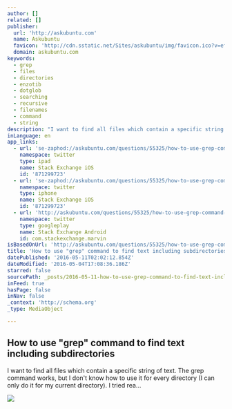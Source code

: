 ```yaml
---
author: []
related: []
publisher:
  url: 'http://askubuntu.com'
  name: Askubuntu
  favicon: 'http://cdn.sstatic.net/Sites/askubuntu/img/favicon.ico?v=eff8fd315b9e'
  domain: askubuntu.com
keywords:
  - grep
  - files
  - directories
  - enzotib
  - dotglob
  - searching
  - recursive
  - filenames
  - command
  - string
description: "I want to find all files which contain a specific string of text. The grep command works, but I don't know how to use it for every directory (I can only do it for my current directory). I tried rea..."
inLanguage: en
app_links:
  - url: 'se-zaphod://askubuntu.com/questions/55325/how-to-use-grep-command-to-find-text-including-subdirectories'
    namespace: twitter
    type: ipad
    name: Stack Exchange iOS
    id: '871299723'
  - url: 'se-zaphod://askubuntu.com/questions/55325/how-to-use-grep-command-to-find-text-including-subdirectories'
    namespace: twitter
    type: iphone
    name: Stack Exchange iOS
    id: '871299723'
  - url: 'http://askubuntu.com/questions/55325/how-to-use-grep-command-to-find-text-including-subdirectories'
    namespace: twitter
    type: googleplay
    name: Stack Exchange Android
    id: com.stackexchange.marvin
isBasedOnUrl: 'http://askubuntu.com/questions/55325/how-to-use-grep-command-to-find-text-including-subdirectories'
title: 'How to use "grep" command to find text including subdirectories'
datePublished: '2016-05-11T02:02:12.854Z'
dateModified: '2016-05-04T17:08:36.186Z'
starred: false
sourcePath: _posts/2016-05-11-how-to-use-grep-command-to-find-text-including-subdirector.md
inFeed: true
hasPage: false
inNav: false
_context: 'http://schema.org'
_type: MediaObject

---
```

<article style=""><h1>How to use "grep" command to find text including subdirectories</h1><p>I want to find all files which contain a specific string of text. The grep command works, but I don't know how to use it for every directory (I can only do it for my current directory). I tried rea...</p><img src="http://cdn.sstatic.net/Sites/askubuntu/img/apple-touch-icon@2.png?v=c492c9229955&amp;a" /></article>